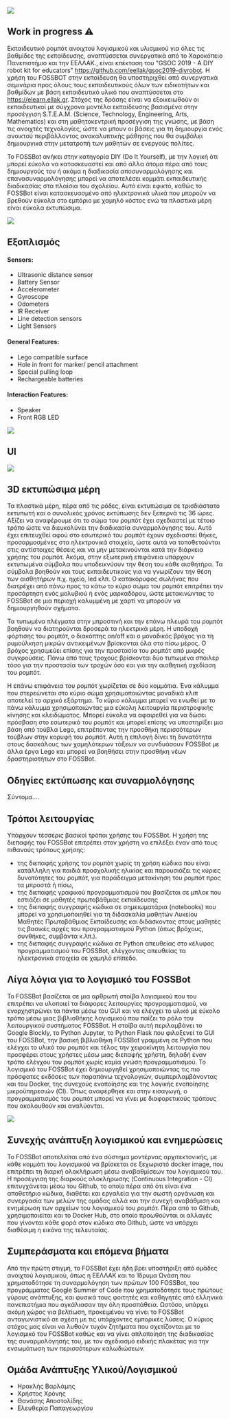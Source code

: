 
![](images/fossbot.jpg)

## Work in progress :warning:

Εκπαιδευτικό ρομπότ ανοιχτού λογισμικού και υλισμικού για όλες τις βαθμίδες της εκπαίδευσης, αναπτύσσεται συνεργατικά από το Χαροκόπειο Πανεπιστήμιο και την ΕΕΛΛΑΚ., είναι επέκταση του "GSOC 2019 - A DIY robot kit for educators" https://github.com/eellak/gsoc2019-diyrobot.  Η χρήση του FOSSBOT στην εκπαίδευση θα υποστηριχθεί από συνεργατικά σεμινάρια προς όλους τους εκπαιδευτικούς όλων των ειδικοτήτων και βαθμίδων με βάση εκπαιδευτικό υλικό που αναπτύσσεται στο https://elearn.ellak.gr.  Στόχος της δράσης είναι να εξοικειωθούν οι εκπαιδευτικοί με σύγχρονα μοντέλα εκπαίδευσης βασισμένα στην προσέγγιση S.T.E.A.M. (Science, Technology, Engineering, Arts, Mathematics) και στη μαθητοκεντρική προσέγγιση της γνώσης,  με βάση τις ανοιχτές τεχνολογίες, ώστε να μπουν οι βάσεις για τη δημιουργία ενός ανοικτού περιβάλλοντος ανακαλυπτικής μάθησης που θα συμβάλει δημιουργικά στην μετατροπή των μαθητών σε ενεργούς πολίτες.

Το FOSSBot ανήκει στην κατηγορία DIY (Do It Yourself), με την λογική ότι μπορεί εύκολα να κατασκευαστεί και από άλλα άτομα πέρα από τους δημιουργούς του ή ακόμα η διαδικασία αποσυναρμολόγησης και επανασυναρμολόγησης μπορεί να αποτελέσει κομμάτι εκπαιδευτικής διαδικασίας στα πλαίσια του σχολείου. Αυτό είναι εφικτό, καθώς το FOSSBot είναι κατασκευασμένο από ηλεκτρονικά υλικά που μπορούν να βρεθούν εύκολα στο εμπόριο με χαμηλό κόστος ενώ τα πλαστικά μέρη είναι εύκολα εκτυπώσιμα.

![](images/front_pen.png)

## Εξοπλισμός 
#### Sensors:
* Ultrasonic distance sensor
* Battery Sensor
* Accelerometer
* Gyroscope
* Odometers
* IR Receiver
* Line detection sensors
* Light Sensors

#### General Features:
* Lego compatible surface
* Hole in front for marker/ pencil attachment
* Special pulling loop
* Rechargeable batteries

#### Interaction Features:
* Speaker
* Front RGB LED

![](images/electronics.JPG)

## UI 

![](images/blockly.jpg)

## 3D εκτυπώσιμα μέρη 

Τα πλαστικά μέρη, πέρα από τις ρόδες, είναι εκτυπώσιμα σε τρισδιάστατο εκτυπωτή και ο συνολικός χρόνος εκτύπωσης δεν ξεπερνά τις 36 ώρες. Αξίζει να αναφέρουμε ότι το σώμα του ρομπότ έχει σχεδιαστεί με τέτοιο τρόπο ώστε να διευκολύνει την διαδικασία συναρμολόγησης του. Αυτό έχει επιτευχθεί αφού στο εσωτερικό του ρομπότ έχουν σχεδιαστεί θήκες, προσαρμοσμένες στα ηλεκτρονικά στοιχεία, ώστε αυτά να τοποθετούνται στις αντίστοιχες θέσεις και να μην μετακινούνται κατά την διάρκεια χρήσης του ρομπότ. Ακόμα, στην εξωτερική επιφάνεια υπάρχουν εκτυπωμένα σύμβολα που υποδεικνύουν την θέση του κάθε αισθητήρα. Τα σύμβολα βοηθούν και τους εκπαιδευτικούς για να γνωρίζουν την θέση των αισθητήρων π.χ. ηχείο, led κλπ. Ο κατακόρυφος σωλήνας που διατρέχει από πάνω προς τα κάτω το κύριο σώμα του ρομπότ επιτρέπει την προσάρτηση ενός μολυβιού ή ενός μαρκαδόρου, ώστε μετακινώντας το FOSSBot σε μια περιοχή καλυμμένη με χαρτί να μπορούν να δημιουργηθούν σχήματα.

Τα τυπωμένα πλέγματα στην μπροστινή και την επάνω πλευρά του ρομπότ βοηθούν να διατηρούνται δροσερά τα ηλεκτρικά μέρη. Η υποδοχή φόρτισης του ρομπότ, ο διακόπτης on/off και ο μοναδικός βρόχος για τη ρυμούλκηση μικρών αντικειμένων βρίσκονται όλα στο πίσω μέρος. Ο βρόχος χρησιμεύει επίσης για την προστασία του ρομπότ από μικρές συγκρούσεις. Πάνω από τους τροχούς βρίσκονται δύο τυπωμένα σπόιλερ τόσο για την προστασία των τροχών όσο και για την αισθητική σχεδίαση του ρομπότ. 

Η επάνω επιφάνεια του ρομπότ χωρίζεται σε δύο κομμάτια. Ένα κάλυμμα που στερεώνεται στο κύριο σώμα χρησιμοποιώντας μοναδικά κλιπ αποτελεί το αρχικό εξάρτημα. Το κύριο κάλυμμα μπορεί να ενωθεί με το πάνω κάλυμμα χρησιμοποιώντας μια εύκολη λειτουργία περιστροφικής κίνησης και κλειδώματος. Μπορεί εύκολα να αφαιρεθεί για να δώσει πρόσβαση στο εσωτερικό του ρομπότ και μπορεί επίσης να υποστηρίξει μια βάση από τούβλα Lego, επιτρέποντας την προσθήκη περισσότερων τούβλων στην κορυφή του ρομπότ. Αυτή η επιλογή δίνει τη δυνατότητα στους δασκάλους των χαμηλότερων τάξεων να συνδυάσουν FOSSBot με άλλα έργα Lego και μπορεί να βοηθήσει στην προσθήκη νέων δραστηριοτήτων στο FOSSBot.

## Οδηγίες εκτύπωσης και συναρμολόγησης 

Σύντομα.... 

## Τρόποι λειτουργίας

Υπάρχουν τέσσερις βασικοί τρόποι χρήσης του FOSSBot. Η χρήση της διεπαφής του FOSSBot επιτρέπει στον χρήστη να επιλέξει έναν από τους πιθανούς τρόπους χρήσης:
*	της διεπαφής χρήσης του ρομπότ χωρίς τη χρήση κώδικα που είναι κατάλληλη για παιδιά προσχολικής ηλικίας και παρουσιάζει τις κύριες δυνατότητες του ρομπότ, για παράδειγμα μετακίνηση του ρομπότ προς τα μπροστά ή πίσω,
*	της διεπαφής γραφικού προγραμματισμού που βασίζεται σε μπλοκ που εστιάζει σε μαθητές πρωτοβάθμιας εκπαίδευσης
*	της διεπαφής συγγραφής κώδικα σε σημειωματάρια (notebooks) που μπορεί να χρησιμοποιηθεί για τη διδασκαλία μαθητών Λυκείου Μαθητές Πρωτοβάθμιας Εκπαίδευσης και διδάσκοντας στους μαθητές τις βασικές αρχές του προγραμματισμού Python (όπως βρόχους, συνθήκες, συμβάντα κ.λπ.).
*	της διεπαφής συγγραφής κώδικα σε Python απευθείας στο κέλυφος προγραμματισμού του FOSSBot, ελέγχοντας απευθείας τα ηλεκτρονικά στοιχεία σε χαμηλό επίπεδο.


## Λίγα λόγια για το λογισμικό του FOSSBot

Το FOSSBot βασίζεται σε μια αρθρωτή στοίβα λογισμικού που του επιτρέπει να υλοποιεί τα διάφορες λειτουργίες προγραμματισμού, να ενορχηστρώνει τα πάντα μέσω του GUI και να ελέγχει το υλικό με εύκολο τρόπο μέσω μιας βιβλιοθήκης λογισμικού που παίζει το ρόλο του λειτουργικού συστήματος FOSSBot. Η στοίβα αυτή περιλαμβάνει το Google Blockly, το Python Jupyter, το Python Flask που φιλοξενεί το GUI του FOSSBot, την βασική βιβλιοθήκη FOSSBot γραμμένη σε Python που ελέγχει το υλικό του ρομπότ και τέλος την χειροκίνητη λειτουργία που προσφέρει στους χρήστες μέσω μιας διεπαφής χρήστη, δηλαδή έναν τρόπο ελέγχου του ρομπότ χωρίς καμία γνώση προγραμματισμού. 
Το λογισμικό του FOSSBot έχει δημιουργηθεί χρησιμοποιώντας τις πιο πρόσφατες εκδόσεις των παραπάνω τεχνολογιών, συμπεριλαμβάνοντας και του Docker, της συνεχούς ενοποίησης και της λογικής ενοποίησης μικροϋπηρεσιών (CI). Όπως αναφέρθηκε και στην εισαγωγή, ο προγραμματισμός του ρομπότ μπορεί να γίνει με διαφορετικούς τρόπους που ακολουθούν και αναλύονται. 


![](images/software_components.JPG)

## Συνεχής ανάπτυξη λογισμικού και ενημερώσεις

Το FOSSBot αποτελείται από ένα σύστημα μοντέρνας αρχιτεκτονικής, με κάθε κομμάτι του λογισμικού να βρίσκεται σε ξεχωριστό docker image, που επιτρέπει τη διαρκή ολοκλήρωση μέσω αναβαθμίσεων του λογισμικού του. Η προσέγγιση της διαρκούς ολοκλήρωσης (Continuous Integration - CI) επιτυγχάνεται μέσω του Github, το οποίο πέρα από ότι είναι ένα αποθετήριο κώδικα, διαθέτει και εργαλεία για την σωστή οργάνωση και συνεργασία των μελών της ομάδας αλλά και την συνεχή αναβάθμιση και ενημέρωση των αρχείων του λογισμικού του ρομπότ. Πέρα από το Github, χρησιμοποιείται και το Docker Hub, στο οποίο προωθούνται οι αλλαγές που γίνονται κάθε φορά στον κώδικα στο Github, ώστε να υπάρχει διαθέσιμη η εικόνα της τελευταίας.

## Συμπεράσματα και επόμενα βήματα

Από την πρώτη στιγμή, το FOSSBot έχει ήδη βρει υποστήριξη από ομάδες ανοιχτού λογισμικού, όπως η ΕΕΛΛΑΚ και το Ίδρυμα Ωνάση που χρηματοδότησε τη συναρμολόγηση των πρώτων 100 FOSSBot, του προγράμματος Google Summer of Code που χρηματοδότησε τους πρώτους γύρους ανάπτυξης, και φυσικά τους φοιτητές και καθηγητές από ελληνικά πανεπιστήμια που αγκάλιασαν την όλη προσπάθεια. Ωστόσο, υπάρχει ακόμη χώρος για βελτίωση, προκειμένου να γίνει το FOSSBot ανταγωνιστικό σε σχέση με τις υπάρχοντες εμπορικές λύσεις. Ο κύριος στόχος μας είναι να λυθούν τυχόν ζητήματα που σχετίζονται με το λογισμικό του FOSSBot καθώς και να γίνει απλοποίηση της διαδικασίας της συναρμολόγησής του, με τον σχεδιασμό ειδικής πλακέτας για την ενσωμάτωση των περισσότερων καλωδιώσεων. 

## Ομάδα Ανάπτυξης Υλικού/Λογισμικού
* Ηρακλής Βαρλάμης
* Χρήστος Χρόνης
* Θανάσης Αποστολίδης
* Ελευθερία Παπαγεωργίου

